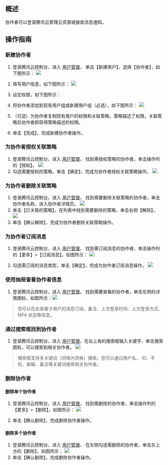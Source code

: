 ## 概述
协作者可以登录腾讯云管理云资源或接收消息通知。

## 操作指南

### 新建协作者

1. 登录腾讯云控制台，进入 [用户管理](https://console.cloud.tencent.com/cam)， 单击【新建用户】，选择【协作者】，如下图所示：
![](https://main.qcloudimg.com/raw/89c8586cbb779fc30ae93a8c02a2e6a8.png)

2. 填写用户信息，如下图所示：
![](https://main.qcloudimg.com/raw/1234308e2e0ac5dd76f61c2ee1d06169.png)

3. 设定权限，如下图所示：
 1. 将协作者添加到现有用户组或新建用户组（必选），如下图所示：
![](https://main.qcloudimg.com/raw/34fd3d5a59be47ae7fa3d882aaec3fe1.png)
 2. （可选）为协作者复制现有用户的权限和关联策略，策略描述了权限，关联策略后协作者即获得策略描述的权限。

4. 单击【完成】，完成新建协作者操作。

### 为协作者授权关联策略
1. 登录腾讯云控制台，进入 [用户管理](https://console.cloud.tencent.com/cam)， 找到需授权策略的协作者，单击操作列的【授权】。
![](https://main.qcloudimg.com/raw/aa5e5efa2674742134ad0a100f43fc80.png)
2. 勾选需要授权的策略，单击【确定】，完成为协作者授权关联策略操作。
![](https://main.qcloudimg.com/raw/651a1c0e8181f64a34d597e2bcd48cdc.png)

### 为协作者删除关联策略
1. 登录腾讯云控制台，进入 [用户管理](https://console.cloud.tencent.com/cam)， 找到需要删除关联策略的协作者，单击协作者名称，进入协作者详情页。
![](https://main.qcloudimg.com/raw/2648266a7986476740ab2bef1006c091.png)
2. 单击【已关联的策略】，在列表中找到需要删除的策略，单击右侧【解除】。
![](https://main.qcloudimg.com/raw/70941b2c1281d828e7c5ca608ee462a3.png)
3. 单击【确认解除】，完成为协作者删除关联策略操作。

### 为协作者订阅消息
1. 登录腾讯云控制台，进入 [用户管理](https://console.cloud.tencent.com/cam)， 找到需订阅消息的协作者，单击操作列的【更多】>【订阅消息】，如图所示：
![](https://main.qcloudimg.com/raw/79139119ca274cea6f32148bad2c31df.png)

2. 勾选需订阅的消息类型，单击【确定】，完成为协作者订阅消息操作。
![](https://main.qcloudimg.com/raw/c527d42e456bbf72034f038fc1bad31c.png)
### 使用抽屉查看协作者信息
1. 登录腾讯云控制台，进入 [用户管理](https://console.cloud.tencent.com/cam)， 找到需要查看的协作者，单击左侧的详情图标，如图所示：![](https://main.qcloudimg.com/raw/24cd11e8ea5094e390938b68736ec9f6.png)
>您可以在此查看子用户的消息订阅、备注、上次登录时间、上次登录方式、MFA 状态等信息。

### 通过搜索框找到协作者
1. 登录腾讯云控制台，进入 [用户管理](https://console.cloud.tencent.com/cam)，在右上角的搜索框输入关键字，单击搜索图标，可以搜索到相关协作者。 
![](https://main.qcloudimg.com/raw/fc1479cd9ac73794c04d4bb7e6a93d28.png)
>搜索框支持多关键词（间隔为空格）搜索。您可以通过用户名、 ID、手机、邮箱、备注等关键词搜索相关协作者。


### 删除协作者
#### 删除单个协作者
1. 登录腾讯云控制台，进入 [用户管理](https://console.cloud.tencent.com/cam)， 找到需删除的协作者，单击操作列的【更多】>【删除】，如图所示：
![](https://main.qcloudimg.com/raw/dc58ed07235b00038f049d22b2bec191.png)

2. 单击【确认删除】，完成删除协作者操作。
#### 删除多个协作者
1. 登录腾讯云控制台，进入 [用户管理](https://console.cloud.tencent.com/cam)， 在左侧勾选需删除的协作者，单击左上方的【删除】，如图所示：
![](https://main.qcloudimg.com/raw/a274a4888c8e7c00cda091538445ec54.png)
2. 单击【确认删除】，完成删除协作者操作。

